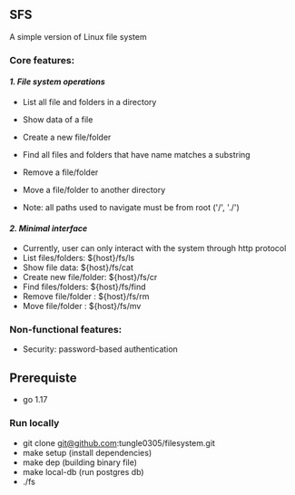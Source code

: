 ## SFS
A simple version of Linux file system


### Core features:
#### *1. File system operations*
- List all file and folders in a directory 
- Show data of a file 
- Create a new file/folder
- Find all files and folders that have name matches a substring
- Remove a file/folder 
- Move a file/folder to another directory

- Note: all paths used to navigate must be from root ('/', './')

#### *2. Minimal interface*
- Currently, user can only interact with the system through http protocol
- List files/folders: ${host}/fs/ls
- Show file data: ${host}/fs/cat
- Create new file/folder: ${host}/fs/cr
- Find files/folders: ${host}/fs/find
- Remove file/folder : ${host}/fs/rm
- Move file/folder : ${host}/fs/mv

### Non-functional features:
- Security: password-based authentication

## Prerequiste
- go 1.17

### Run locally
- git clone git@github.com:tungle0305/filesystem.git
- make setup (install dependencies)
- make dep (building binary file)
- make local-db (run postgres db)
- ./fs
